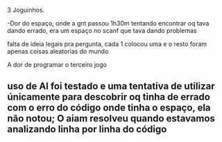3 Joguinhos.


-Dor do espaço, onde a gnt passou 1h30m tentando encontrar oq tava dando errado, era um espaço no scanf que tava dando problemas

falta de ideia legais pra pergunta, cada 1 colocou uma e o resto foram apenas coisas aleatorias do mundo

A dor de programar o terceiro jogo

uso de AI foi testado e uma tentativa de utilizar únicamente para descobrir oq tinha de errado com o erro do código onde tinha o espaço, ela não notou;
O aiam resolveu quando estavamos analizando linha por linha do código
-----------------------------------------
